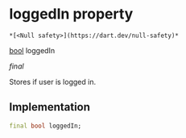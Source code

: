 


# loggedIn property




    *[<Null safety>](https://dart.dev/null-safety)*


[bool](https://api.flutter.dev/flutter/dart-core/bool-class.html) loggedIn
  
_final_



<p>Stores if user is logged in.</p>



## Implementation

```dart
final bool loggedIn;


```







